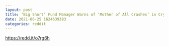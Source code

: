 ```yaml
--- 
layout: post 
title: ‘Big Short’ Fund Manager Warns of ‘Mother of All Crashes’ in Crypto 
date: 2021-06-25 1624639383 
categories: reddit 
--- 
```

https://redd.it/o7rg6h
